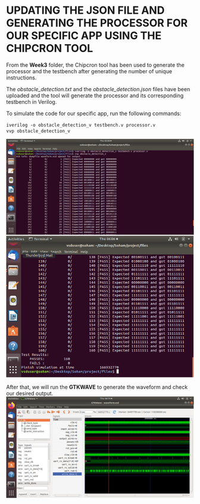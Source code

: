 # UPDATING THE JSON FILE AND GENERATING THE PROCESSOR FOR OUR SPECIFIC APP USING THE CHIPCRON TOOL #

From the **Week3** folder, the Chipcron tool has been used to generate the processor and the testbench after generating the number of unique instructions.

The *obstacle_detection.txt* and the *obstacle_detection.json* files have been uploaded and the tool will generate the processor and its corresponding testbench in Verilog.

To simulate the code for our specific app, run the following commands:
```
iverilog -o obstacle_detection_v testbench.v processor.v
vvp obstacle_detection_v
```
![image1](/week5/iverilog_commands.png)
![image2](/week5/simulation.png)

After that, we will run the **GTKWAVE** to generate the waveform and check our desired output.
![image3](/week5/output_gtkwave.png)
